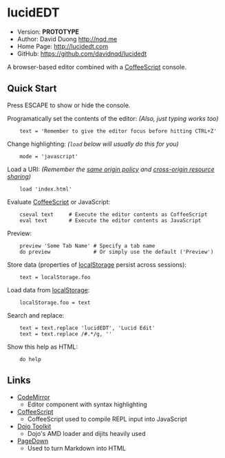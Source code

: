 lucidEDT
========

* Version: **PROTOTYPE**
* Author: David Duong <http://nqd.me>
* Home Page: <http://lucidedt.com>
* GitHub: <https://github.com/davidnqd/lucidedt>

A browser-based editor combined with a [CoffeeScript][] console.

Quick Start
-----------

Press ESCAPE to show or hide the console.

Programatically set the contents of the editor: *(Also, just typing works too)*

		text = 'Remember to give the editor focus before hitting CTRL+Z'

Change highlighting: *(`load` below will usually do this for you)*

		mode = 'javascript'

Load a URI: *(Remember the [same origin policy][] and [cross-origin resource sharing][])*

		load 'index.html'

Evaluate [CoffeeScript][] or JavaScript:

		cseval text		# Execute the editor contents as CoffeeScript
		eval text		# Execute the editor contents as JavaScript

Preview:

		preview 'Some Tab Name'	# Specify a tab name
        do preview				# Or simply use the default ('Preview')

Store data (properties of [localStorage][] persist across sessions):

		text = localStorage.foo

Load data from [localStorage][]:

		localStorage.foo = text

Search and replace:

		text = text.replace 'lucidEDT', 'Lucid Edit'
		text = text.replace /#.*/g, ''

Show this help as HTML:

		do help

Links
-----

* [CodeMirror](http://codemirror.net/)
    * Editor component with syntax highlighting
* [CoffeeScript](http://coffeescript.org/)
   * CoffeeScript used to compile REPL input into JavaScript
* [Dojo Toolkit](http://dojotoolkit.org/)
    * Dojo's AMD loader and dijits heavily used
* [PageDown](http://code.google.com/p/pagedown/)
   * Used to turn Markdown into HTML

[localStorage]: http://en.wikipedia.org/wiki/Web_storage#localStorage
[CoffeeScript]: http://www.coffeescript.org
[same origin policy]: http://en.wikipedia.org/wiki/Same_origin_policy
[Cross-origin resource sharing]: http://en.wikipedia.org/wiki/Cross-origin_resource_sharing
